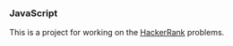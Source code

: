 ### JavaScript

This is a project for working on the [HackerRank](https://www.hackerrank.com) problems.